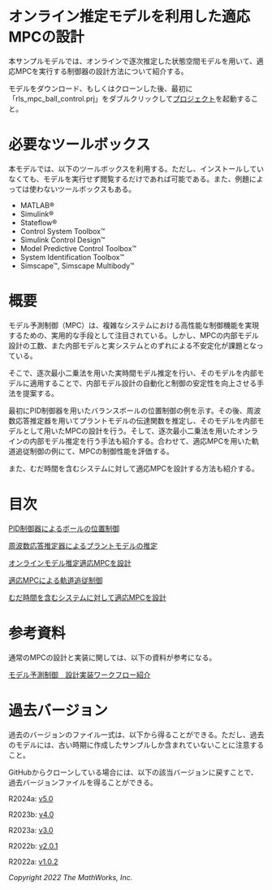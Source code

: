 
# オンライン推定モデルを利用した適応MPCの設計

本サンプルモデルでは、オンラインで逐次推定した状態空間モデルを用いて、適応MPCを実行する制御器の設計方法について紹介する。


モデルをダウンロード、もしくはクローンした後、最初に「rls\_mpc\_ball\_control.prj」をダブルクリックして[プロジェクト](https://jp.mathworks.com/help/matlab/projects.html)を起動すること。

# 必要なツールボックス

本モデルでは、以下のツールボックスを利用する。ただし、インストールしていなくても、モデルを実行せず閲覧するだけであれば可能である。また、例題によっては使わないツールボックスもある。

-  MATLAB® 
-  Simulink® 
-  Stateflow® 
-  Control System Toolbox™ 
-  Simulink Control Design™ 
-  Model Predictive Control Toolbox™ 
-  System Identification Toolbox™ 
-  Simscape™, Simscape Multibody™ 
# 概要

モデル予測制御（MPC）は、複雑なシステムにおける高性能な制御機能を実現するための、実用的な手段として注目されている。しかし、MPCの内部モデル設計の工数、また内部モデルと実システムとのずれによる不安定化が課題となっている。


そこで、逐次最小二乗法を用いた実時間モデル推定を行い、そのモデルを内部モデルに適用することで、内部モデル設計の自動化と制御の安定性を向上させる手法を提案する。


最初にPID制御器を用いたバランスボールの位置制御の例を示す。その後、周波数応答推定器を用いてプラントモデルの伝達関数を推定し、そのモデルを内部モデルとして用いたMPCの設計を行う。そして、逐次最小二乗法を用いたオンラインの内部モデル推定を行う手法も紹介する。合わせて、適応MPCを用いた軌道追従制御の例にて、MPCの制御性能を評価する。


また、むだ時間を含むシステムに対して適応MPCを設計する方法も紹介する。

# 目次

[PID制御器によるボールの位置制御](/Design/explain_ball_control_with_PID_md.md)


[周波数応答推定器によるプラントモデルの推定](/Design/run_FRE_and_analyze_frd_data_md.md)


[オンラインモデル推定適応MPCを設計](/Design/design_RLS_MPC_controller_md.md)


[適応MPCによる軌道追従制御](/Design/design_trajectory_control_MPC_md.md)


[むだ時間を含むシステムに対して適応MPCを設計](/Design/design_MPC_with_delay_md.md)

# 参考資料

通常のMPCの設計と実装に関しては、以下の資料が参考になる。


[モデル予測制御　設計実装ワークフロー紹介](https://jp.mathworks.com/matlabcentral/fileexchange/77879-mpc-implementation-example/)

# 過去バージョン

過去のバージョンのファイル一式は、以下から得ることができる。ただし、過去のモデルには、古い時期に作成したサンプルしか含まれていないことに注意すること。


GitHubからクローンしている場合には、以下の該当バージョンに戻すことで、過去バージョンファイルを得ることができる。


R2024a: [v5.0](https://github.com/mathworks/balancing-ball-control-with-adaptive-mpc-using-online-model-estimation/archive/refs/tags/v5.0.zip)


R2023b: [v4.0](https://github.com/mathworks/balancing-ball-control-with-adaptive-mpc-using-online-model-estimation/archive/refs/tags/v4.0.zip)


R2023a: [v3.0](https://github.com/mathworks/balancing-ball-control-with-adaptive-mpc-using-online-model-estimation/archive/refs/tags/v3.0.zip)


R2022b: [v2.0.1](https://github.com/mathworks/balancing-ball-control-with-adaptive-mpc-using-online-model-estimation/archive/refs/tags/v2.0.1.zip)


R2022a: [v1.0.2](https://github.com/mathworks/balancing-ball-control-with-adaptive-mpc-using-online-model-estimation/archive/refs/tags/v1.0.2.zip)


*Copyright 2022 The MathWorks, Inc.*


